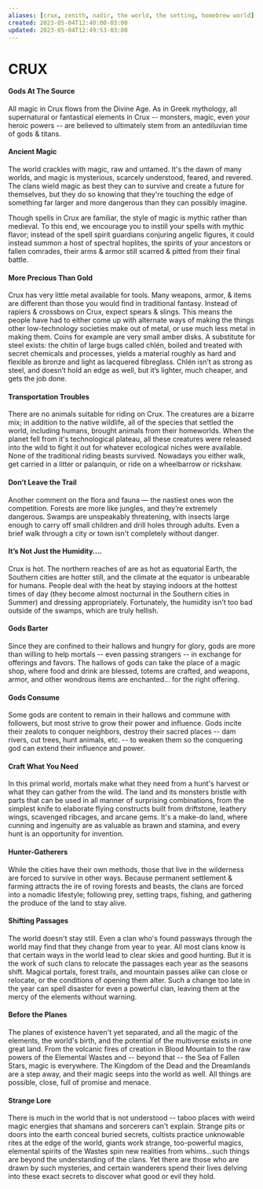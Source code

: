 ```yaml
---
aliases: [crux, zenith, nadir, the world, the setting, homebrew world]
created: 2023-05-04T12:40:00-03:00
updated: 2023-05-04T12:49:53-03:00
---
```


# CRUX

#### Gods At The Source
All magic in Crux flows from the Divine Age. As in Greek mythology, all supernatural or fantastical elements in Crux -- monsters, magic, even your heroic powers -- are believed to ultimately stem from an antediluvian time of gods & titans.

#### Ancient Magic
The world crackles with magic, raw and untamed. It's the dawn of many worlds, and magic is mysterious, scarcely understood, feared, and revered. The clans wield magic as best they can to survive and create a future for themselves, but they do so knowing that they're touching the edge of something far larger and more dangerous than they can possibly imagine.

Though spells in Crux are familiar, the style of magic is mythic rather than medieval. To this end, we encourage you to instill your spells with mythic flavor; instead of the spell spirit guardians conjuring angelic figures, it could instead summon a host of spectral hoplites, the spirits of your ancestors or fallen comrades, their arms & armor still scarred & pitted from their final battle.

#### More Precious Than Gold
Crux has very little metal available for tools. Many weapons, armor, & items are different than those you would find in traditional fantasy. Instead of rapiers & crossbows on Crux, expect spears & slings. This means the people have had to either come up with alternate ways of making the things other low-technology societies make out of metal, or use much less metal in making them. Coins for example are very small amber disks. A substitute for steel exists: the chitin of large bugs called chlén, boiled and treated with secret chemicals and processes, yields a material roughly as hard and flexible as bronze and light as lacquered fibreglass. Chlén isn’t as strong as steel, and doesn’t hold an edge as well, but it’s lighter, much cheaper, and gets the job done.

#### Transportation Troubles
There are no animals suitable for riding on Crux. The creatures are a bizarre mix; in addition to the native wildlife, all of the species that settled the world, including humans, brought animals from their homeworlds. When the planet fell from it's technological plateau, all these creatures were released into the wild to fight it out for whatever ecological niches were available. None of the traditional riding beasts survived. Nowadays you either walk, get carried in a litter or palanquin, or ride on a wheelbarrow or rickshaw.

#### Don’t Leave the Trail
Another comment on the flora and fauna — the nastiest ones won the competition. Forests are more like jungles, and they’re extremely dangerous. Swamps are unspeakably threatening, with insects large enough to carry off small children and drill holes through adults. Even a brief walk through a city or town isn't completely without danger.

#### It’s Not Just the Humidity....
Crux is hot. The northern reaches of are as hot as equatorial Earth, the Southern cities are hotter still, and the climate at the equator is unbearable for humans. People deal with the heat by staying indoors at the hottest times of day (they become almost nocturnal in the Southern cities in Summer) and dressing appropriately. Fortunately, the humidity isn’t too bad outside of the swamps, which are truly hellish.

#### Gods Barter
Since they are confined to their hallows and hungry for glory, gods are more than willing to help mortals -- even passing strangers -- in exchange for offerings and favors. The hallows of gods can take the place of a magic shop, where food and drink are blessed, totems are crafted, and weapons, armor, and other wondrous items are enchanted... for the right offering.

#### Gods Consume
Some gods are content to remain in their hallows and commune with followers, but most strive to grow their power and influence. Gods incite their zealots to conquer neighbors, destroy their sacred places -- dam rivers, cut trees, hunt animals, etc. -- to weaken them so the conquering god can extend their influence and power.

#### Craft What You Need
In this primal world, mortals make what they need from a hunt's harvest or what they can gather from the wild. The land and its monsters bristle with parts that can be used in all manner of surprising combinations, from the simplest knife to elaborate flying constructs built from driftstone, leathery wings, scavenged ribcages, and arcane gems. It's a make-do land, where cunning and ingenuity are as valuable as brawn and stamina, and every hunt is an opportunity for invention.

#### Hunter-Gatherers
While the cities have their own methods, those that live in the wilderness are forced to survive in other ways. Because permanent settlement & farming attracts the ire of roving forests and beasts, the clans are forced into a nomadic lifestyle; following prey, setting traps, fishing, and gathering the produce of the land to stay alive.

#### Shifting Passages
The world doesn't stay still. Even a clan who's found passways through the world may find that they change from year to year. All most clans know is that certain ways in the world lead to clear skies and good hunting. But it is the work of such clans to relocate the passages each year as the seasons shift. Magical portals, forest trails, and mountain passes alike can close or relocate, or the conditions of opening them alter. Such a change too late in the year can spell disaster for even a powerful clan, leaving them at the mercy of the elements without warning.

#### Before the Planes
The planes of existence haven't yet separated, and all the magic of the elements, the world's birth, and the potential of the multiverse exists in one great land. From the volcanic fires of creation in Blood Mountain to the raw powers of the Elemental Wastes and -- beyond that -- the Sea of Fallen Stars, magic is everywhere. The Kingdom of the Dead and the Dreamlands are a step away, and their magic seeps into the world as well. All things are possible, close, full of promise and menace.

#### Strange Lore
There is much in the world that is not understood -- taboo places with weird magic energies that shamans and sorcerers can't explain. Strange pits or doors into the earth conceal buried secrets, cultists practice unknowable rites at the edge of the world, giants work strange, too-powerful magics, elemental spirits of the Wastes spin new realities from whims...such things are beyond the understanding of the clans. Yet there are those who are drawn by such mysteries, and certain wanderers spend their lives delving into these exact secrets to discover what good or evil they hold.

